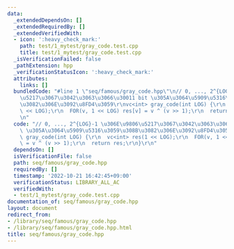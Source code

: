 ```yaml
---
data:
  _extendedDependsOn: []
  _extendedRequiredBy: []
  _extendedVerifiedWith:
  - icon: ':heavy_check_mark:'
    path: test/1_mytest/gray_code.test.cpp
    title: test/1_mytest/gray_code.test.cpp
  _isVerificationFailed: false
  _pathExtension: hpp
  _verificationStatusIcon: ':heavy_check_mark:'
  attributes:
    links: []
  bundledCode: "#line 1 \"seq/famous/gray_code.hpp\"\n// 0, ..., 2^{LOG}-1 \u306E\u9806\
    \u5217\u3067\u3042\u3063\u3066\u30011 bit \u305A\u3064\u5909\u5316\u3059\u308B\
    \u3082\u306E\u3092\u8FD4\u3059\r\nvc<int> gray_code(int LOG) {\r\n  vc<int> res(1\
    \ << LOG);\r\n  FOR(v, 1 << LOG) res[v] = v ^ (v >> 1);\r\n  return res;\r\n}\r\
    \n"
  code: "// 0, ..., 2^{LOG}-1 \u306E\u9806\u5217\u3067\u3042\u3063\u3066\u30011 bit\
    \ \u305A\u3064\u5909\u5316\u3059\u308B\u3082\u306E\u3092\u8FD4\u3059\r\nvc<int>\
    \ gray_code(int LOG) {\r\n  vc<int> res(1 << LOG);\r\n  FOR(v, 1 << LOG) res[v]\
    \ = v ^ (v >> 1);\r\n  return res;\r\n}\r\n"
  dependsOn: []
  isVerificationFile: false
  path: seq/famous/gray_code.hpp
  requiredBy: []
  timestamp: '2022-10-21 16:42:45+09:00'
  verificationStatus: LIBRARY_ALL_AC
  verifiedWith:
  - test/1_mytest/gray_code.test.cpp
documentation_of: seq/famous/gray_code.hpp
layout: document
redirect_from:
- /library/seq/famous/gray_code.hpp
- /library/seq/famous/gray_code.hpp.html
title: seq/famous/gray_code.hpp
---
```


